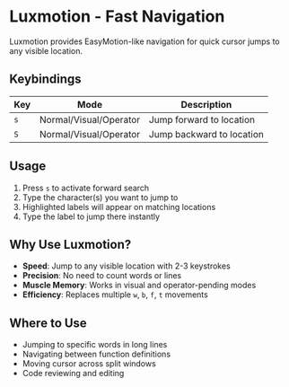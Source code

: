 # Luxmotion - Fast Navigation

Luxmotion provides EasyMotion-like navigation for quick cursor jumps to any visible location.

## Keybindings

| Key | Mode | Description |
|-----|------|-------------|
| `s` | Normal/Visual/Operator | Jump forward to location |
| `S` | Normal/Visual/Operator | Jump backward to location |

## Usage

1. Press `s` to activate forward search
2. Type the character(s) you want to jump to
3. Highlighted labels will appear on matching locations
4. Type the label to jump there instantly

## Why Use Luxmotion?

- **Speed**: Jump to any visible location with 2-3 keystrokes
- **Precision**: No need to count words or lines
- **Muscle Memory**: Works in visual and operator-pending modes
- **Efficiency**: Replaces multiple `w`, `b`, `f`, `t` movements

## Where to Use

- Jumping to specific words in long lines
- Navigating between function definitions
- Moving cursor across split windows
- Code reviewing and editing
